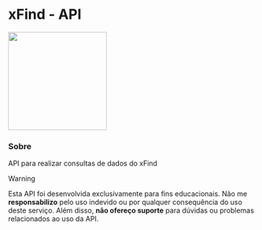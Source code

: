 # xFind - API
<img src="https://imgur.com/oQs11H7.png" width="200"/>

### Sobre
API para realizar consultas de dados do xFind

> [!Warning]
Esta API foi desenvolvida exclusivamente para fins educacionais. Não me **responsabilizo** pelo uso indevido ou por qualquer consequência do uso deste serviço. Além disso, **não ofereço suporte** para dúvidas ou problemas relacionados ao uso da API.